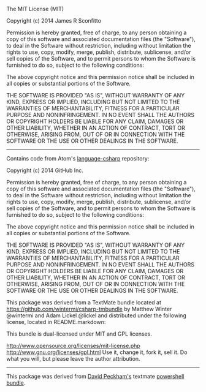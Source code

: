 The MIT License (MIT)

Copyright (c) 2014 James R Sconfitto

Permission is hereby granted, free of charge, to any person obtaining a copy
of this software and associated documentation files (the "Software"), to deal
in the Software without restriction, including without limitation the rights
to use, copy, modify, merge, publish, distribute, sublicense, and/or sell
copies of the Software, and to permit persons to whom the Software is
furnished to do so, subject to the following conditions:

The above copyright notice and this permission notice shall be included in all
copies or substantial portions of the Software.

THE SOFTWARE IS PROVIDED "AS IS", WITHOUT WARRANTY OF ANY KIND, EXPRESS OR
IMPLIED, INCLUDING BUT NOT LIMITED TO THE WARRANTIES OF MERCHANTABILITY,
FITNESS FOR A PARTICULAR PURPOSE AND NONINFRINGEMENT. IN NO EVENT SHALL THE
AUTHORS OR COPYRIGHT HOLDERS BE LIABLE FOR ANY CLAIM, DAMAGES OR OTHER
LIABILITY, WHETHER IN AN ACTION OF CONTRACT, TORT OR OTHERWISE, ARISING FROM,
OUT OF OR IN CONNECTION WITH THE SOFTWARE OR THE USE OR OTHER DEALINGS IN THE
SOFTWARE.

---

Contains code from Atom's [language-csharp](https://github.com/atom/language-csharp) repository:

Copyright (c) 2014 GitHub Inc.

Permission is hereby granted, free of charge, to any person obtaining a copy of this software and associated documentation files (the "Software"), to deal in the Software without restriction, including without limitation the rights to use, copy, modify, merge, publish, distribute, sublicense, and/or sell copies of the Software, and to permit persons to whom the Software is furnished to do so, subject to the following conditions:

The above copyright notice and this permission notice shall be included in all copies or substantial portions of the Software.

THE SOFTWARE IS PROVIDED "AS IS", WITHOUT WARRANTY OF ANY KIND, EXPRESS OR IMPLIED, INCLUDING BUT NOT LIMITED TO THE WARRANTIES OF MERCHANTABILITY, FITNESS FOR A PARTICULAR PURPOSE AND NONINFRINGEMENT. IN NO EVENT SHALL THE AUTHORS OR COPYRIGHT HOLDERS BE LIABLE FOR ANY CLAIM, DAMAGES OR OTHER LIABILITY, WHETHER IN AN ACTION OF CONTRACT, TORT OR OTHERWISE, ARISING FROM, OUT OF OR IN CONNECTION WITH THE SOFTWARE OR THE USE OR OTHER DEALINGS IN THE SOFTWARE.

This package was derived from a TextMate bundle located at https://github.com/wintermi/csharp-tmbundle by Matthew Winter @wintermi and Adam Lickel @lickel and distributed under the following license, located in README.markdown:

This bundle is dual-licensed under MIT and GPL licenses.

http://www.opensource.org/licenses/mit-license.php
http://www.gnu.org/licenses/gpl.html
Use it, change it, fork it, sell it. Do what you will, but please leave the author attribution.

---

This package was derived from [David Peckham's](https://github.com/davidpeckham)
textmate [powershell bundle](https://github.com/davidpeckham/powershell.tmbundle).
